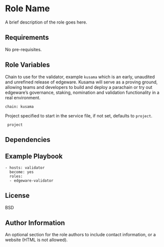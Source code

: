 Role Name
=========

A brief description of the role goes here.

Requirements
------------

No  pre-requisites.

Role Variables
--------------

Chain to use for the validator, example `kusama` which is an early, unaudited and unrefined release of edgeware. Kusama will serve as a proving ground, allowing teams and developers to build and deploy a parachain or try out edgeware’s governance, staking, nomination and validation functionality in a real environment.

```
chain: kusama
```

Project specified to start in the service file, if not set, defaults to `project`.

```
 project
```

Dependencies
------------

Example Playbook
----------------

    - hosts: validator
      become: yes
      roles:
      - edgeware-validator

License
-------

BSD

Author Information
------------------

An optional section for the role authors to include contact information, or a
website (HTML is not allowed).
